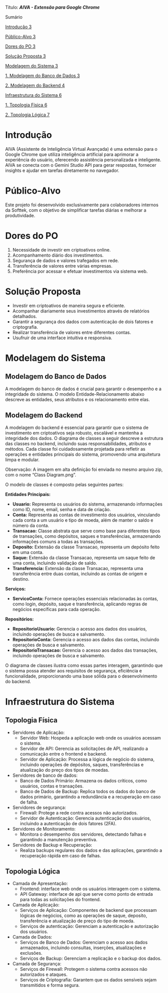 Título: **_AIVA - Extensão para Google Chrome_**

Sumário

[Introdução 3](#_Toc169438809)

[Público-Alvo 3](#_Toc169438810)

[Dores do PO 3](#_Toc169438811)

[Solução Proposta 3](#_Toc169438812)

[Modelagem do Sistema 3](#_Toc169438813)

[1\. Modelagem do Banco de Dados 3](#_Toc169438814)

[2\. Modelagem do Backend 4](#_Toc169438815)

[Infraestrutura do Sistema 6](#_Toc169438816)

[1\. Topologia Física 6](#_Toc169438817)

[2\. Topologia Lógica 7](#_Toc169438818)

# **Introdução**

AIVA (Assistente de Inteligência Virtual Avançada) é uma extensão para o Google Chrome que utiliza inteligência artificial para aprimorar a experiência do usuário, oferecendo assistência personalizada e inteligente. AIVA se conecta com o Gemini Studio API para gerar respostas, fornecer insights e ajudar em tarefas diretamente no navegador.

# Público-Alvo

Este projeto foi desenvolvido exclusivamente para colaboradores internos da Softtek, com o objetivo de simplificar tarefas diárias e melhorar a produtividade.

# Dores do PO

1. Necessidade de investir em criptoativos online.
2. Acompanhamento diário dos investimentos.
3. Segurança de dados e valores trafegados em rede.
4. Transferência de valores entre várias empresas.
5. Preferência por acessar e efetuar investimentos via sistema web.

# Solução Proposta

- Investir em criptoativos de maneira segura e eficiente.
- Acompanhar diariamente seus investimentos através de relatórios detalhados.
- Garantir a segurança dos dados com autenticação de dois fatores e criptografia.
- Realizar transferência de valores entre diferentes contas.
- Usufruir de uma interface intuitiva e responsiva.

# Modelagem do Sistema

## Modelagem do Banco de Dados

A modelagem do banco de dados é crucial para garantir o desempenho e a integridade do sistema. O modelo Entidade-Relacionamento abaixo descreve as entidades, seus atributos e os relacionamento entre elas.

## Modelagem do Backend

A modelagem do backend é essencial para garantir que o sistema de investimento em criptoativos seja robusto, escalável e mantenha a integridade dos dados. O diagrama de classes a seguir descreve a estrutura das classes no backend, incluindo suas responsabilidades, atributos e métodos. Cada classe foi cuidadosamente projetada para refletir as operações e entidades principais do sistema, promovendo uma arquitetura limpa e modular.


Observação: A imagem em alta definição foi enviada no mesmo arquivo zip, com o nome “Class Diagram.png”.

O modelo de classes é composto pelas seguintes partes:

**Entidades Principais:**

- **Usuario:** Representa os usuários do sistema, armazenando informações como ID, nome, email, senha e data de criação.
- **Conta:** Representa as contas de investimento dos usuários, vinculando cada conta a um usuário e tipo de moeda, além de manter o saldo e número da conta.
- **Transacao:** Classe abstrata que serve como base para diferentes tipos de transações, como depósitos, saques e transferências, armazenando informações comuns a todas as transações.
- **Deposito:** Extensão da classe Transacao, representa um depósito feito em uma conta.
- **Saque:** Extensão da classe Transacao, representa um saque feito de uma conta, incluindo validação de saldo.
- **Transferencia:** Extensão da classe Transacao, representa uma transferência entre duas contas, incluindo as contas de origem e destino.

**Serviços:**

- **ServicoConta:** Fornece operações essenciais relacionadas às contas, como login, depósito, saque e transferência, aplicando regras de negócios específicas para cada operação.

**Repositórios:**

- **RepositorioUsuario:** Gerencia o acesso aos dados dos usuários, incluindo operações de busca e salvamento.
- **RepositorioConta:** Gerencia o acesso aos dados das contas, incluindo operações de busca e salvamento.
- **RepositorioTransacao:** Gerencia o acesso aos dados das transações, incluindo operações de busca e salvamento.

O diagrama de classes ilustra como essas partes interagem, garantindo que o sistema possa atender aos requisitos de segurança, eficiência e funcionalidade, proporcionando uma base sólida para o desenvolvimento do backend.

# Infraestrutura do Sistema

## Topologia Física

- Servidores de Aplicação:
  - Servidor Web: Hospeda a aplicação web onde os usuários acessam o sistema.
  - Servidor de API: Gerencia as solicitações de API, realizando a comunicação entre o frontend e backend.
  - Servidor de Aplicação: Processa a lógica de negócio do sistema, incluindo operações de depósitos, saques, transferências e atualização do preço dos tipos de moedas.
- Servidores de banco de dados:
  - Banco de Dados Primário: Armazena os dados críticos, como usuários, contas e transações.
  - Banco de Dados de Backup: Replica todos os dados do banco de dados primário, garantindo a redundância e a recuperação em caso de falha.
- Servidores de segurança:
  - Firewall: Protege a rede contra acessos não autorizados.
  - Servidor de Autenticação: Gerencia autenticação dos usuários, incluindo a autenticação de dois fatores (2FA).
- Servidores de Monitoramento:
  - Monitora o desempenho dos servidores, detectando falhas e garantindo a manutenção preventiva.
- Servidores de Backup e Recuperação:
  - Realiza backups regulares dos dados e das aplicações, garantindo a recuperação rápida em caso de falhas.

## Topologia Lógica

- Camada de Apresentação:
  - Frontend: interface web onde os usuários interagem com o sistema.
  - API Gateway: interface de api que serve como ponto de entrada para todas as solicitações do frontend.
- Camada de Aplicação:
  - Serviços de Aplicação: Componentes de backend que processam lógicas de negócios, como as operações de saque, deposito, transferência e atualização de preço do tipo de moeda.
  - Serviços de autenticação: Gerenciam a autenticação e autorização dos usuários.
- Camada de Dados:
  - Serviços de Banco de Dados: Gerenciam o acesso aos dados armazenados, incluindo consultas, inserções, atualizações e exclusões.
  - Serviços de Backup: Gerenciam a replicação e o backup dos dados.
- Camada de Segurança:
  - Serviços de Firewall: Protegem o sistema contra acessos não autorizados e ataques.
  - Serviços de Criptografia: Garantem que os dados sensíveis sejam transmitidos e forma segura.
